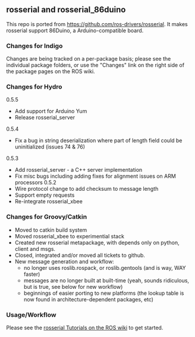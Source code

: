 ## rosserial and rosserial_86duino

This repo is ported from https://github.com/ros-drivers/rosserial. It makes rosserial support 86Duino, a Arduino-compatible board.

### Changes for Indigo

Changes are being tracked on a per-package basis; please see the individual package folders,
or use the "Changes" link on the right side of the package pages on the ROS wiki.

### Changes for Hydro

0.5.5
 * Add support for Arduino Yum
 * Release rosserial_server

0.5.4
 * Fix a bug in string deserialization where part of length field could be uninitialized
(issues 74 & 76)

0.5.3
 * Add rosserial_server - a C++ server implementation
 * Fix misc bugs including adding fixes for alignment issues on ARM processors
0.5.2
 * Wire protocol change to add checksum to message length
 * Support empty requests
 * Re-integrate rosserial_xbee

### Changes for Groovy/Catkin

 * Moved to catkin build system 
 * Moved rosserial_xbee to experimential stack
 * Created new rosserial metapackage, with depends only on python, client and msgs.
 * Closed, integrated and/or moved all tickets to github.
 * New message generation and workflow:
   * no longer uses roslib.rospack, or roslib.gentools (and is way, WAY faster)
   * messages are no longer built at built-time (yeah, sounds ridiculous, but is true, see below for new workflow)
   * beginnings of easier porting to new platforms (the lookup table is now found in architecture-dependent packages, etc)

### Usage/Workflow

Please see the [rosserial Tutorials on the ROS wiki](http://wiki.ros.org/rosserial_arduino/Tutorials) to get started.
